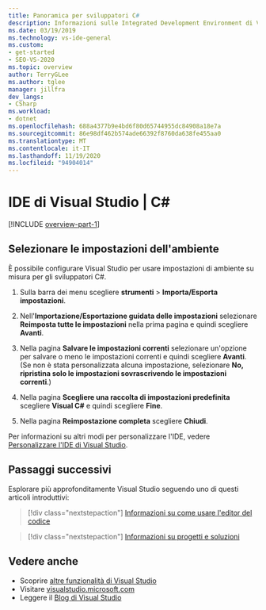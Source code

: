 ```yaml
---
title: Panoramica per sviluppatori C#
description: Informazioni sulle Integrated Development Environment di Visual Studio e su come possono essere personalizzate per gli sviluppatori C#.
ms.date: 03/19/2019
ms.technology: vs-ide-general
ms.custom:
- get-started
- SEO-VS-2020
ms.topic: overview
author: TerryGLee
ms.author: tglee
manager: jillfra
dev_langs:
- CSharp
ms.workload:
- dotnet
ms.openlocfilehash: 688a4377b9e4bd6f80d65744955dc84908a18e7a
ms.sourcegitcommit: 86e98df462b574ade66392f8760da638fe455aa0
ms.translationtype: MT
ms.contentlocale: it-IT
ms.lasthandoff: 11/19/2020
ms.locfileid: "94904014"
---
```

# <a name="welcome-to-the-visual-studio-ide--c"></a>IDE di Visual Studio | C\#

[!INCLUDE [overview-part-1](../includes/ide-overview.md)]

## <a name="select-environment-settings"></a>Selezionare le impostazioni dell'ambiente

È possibile configurare Visual Studio per usare impostazioni di ambiente su misura per gli sviluppatori C#.

1. Sulla barra dei menu scegliere **strumenti**  >  **Importa/Esporta impostazioni**.

2. Nell'**Importazione/Esportazione guidata delle impostazioni** selezionare **Reimposta tutte le impostazioni** nella prima pagina e quindi scegliere **Avanti**.

3. Nella pagina **Salvare le impostazioni correnti** selezionare un'opzione per salvare o meno le impostazioni correnti e quindi scegliere **Avanti**. (Se non è stata personalizzata alcuna impostazione, selezionare **No, ripristina solo le impostazioni sovrascrivendo le impostazioni correnti**.)

4. Nella pagina **Scegliere una raccolta di impostazioni predefinita** scegliere **Visual C#** e quindi scegliere **Fine**.

5. Nella pagina **Reimpostazione completa** scegliere **Chiudi**.

Per informazioni su altri modi per personalizzare l'IDE, vedere [Personalizzare l'IDE di Visual Studio](../../ide/personalizing-the-visual-studio-ide.md).

## <a name="next-steps"></a>Passaggi successivi

Esplorare più approfonditamente Visual Studio seguendo uno di questi articoli introduttivi:

> [!div class="nextstepaction"]
> [Informazioni su come usare l'editor del codice](tutorial-editor.md)

> [!div class="nextstepaction"]
> [Informazioni su progetti e soluzioni](../tutorial-projects-solutions.md)

## <a name="see-also"></a>Vedere anche

- Scoprire [altre funzionalità di Visual Studio](../../ide/advanced-feature-overview.md)
- Visitare [visualstudio.microsoft.com](https://visualstudio.microsoft.com/vs/)
- Leggere il [Blog di Visual Studio](https://devblogs.microsoft.com/visualstudio/)
